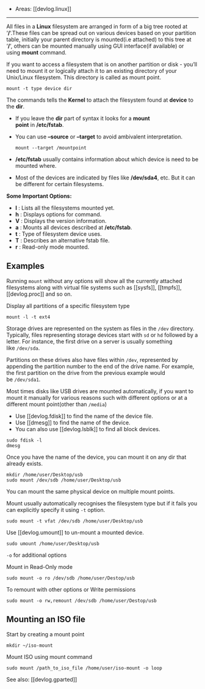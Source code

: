 
- Areas: [[devlog.linux]]

---

All files in a **Linux** filesystem are arranged in form of a big tree rooted at ‘**/**‘.These files can be spread out on various devices based on your partition table, initially your parent directory is mounted(i.e attached) to this tree at ‘**/**‘, others can be mounted manually using GUI interface(if available) or using **mount** command.

If you want to access a filesystem that is on another partition or disk - you’ll need to mount it or logically attach it to an existing directory of your Unix/Linux filesystem. This directory is called as mount point.

```
mount -t type device dir
```

The commands tells the **Kernel** to attach the filesystem found at **device** to the **dir**.

- If you leave the **dir** part of syntax it looks for a **mount point** in **/etc/fstab**.
- You can use **–source** or **–target** to avoid ambivalent interpretation.

  `mount --target /mountpoint`

- **/etc/fstab** usually contains information about which device is need to be mounted where.
- Most of the devices are indicated by files like **/dev/sda4**, etc. But it can be different for certain filesystems.

**Some Important Options:**

- **l** : Lists all the filesystems mounted yet.
- **h** : Displays options for command.
- **V** : Displays the version information.
- **a** : Mounts all devices described at **/etc/fstab**.
- **t** : Type of filesystem device uses.
- **T** : Describes an alternative fstab file.
- **r** : Read-only mode mounted.

## Examples

Running `mount` without any options will show all the currently attached filesystems along with virtual file systems such as [[sysfs]], [[tmpfs]], [[devlog.proc]] and so on.

Display all partitions of a specific filesystem type

```
mount -l -t ext4
```

Storage drives are represented on the system as files in the `/dev` directory. Typically, files representing storage devices start with `sd` or `hd` followed by a letter. For instance, the first drive on a server is usually something like `/dev/sda`.

Partitions on these drives also have files within `/dev`, represented by appending the partition number to the end of the drive name. For example, the first partition on the drive from the previous example would be `/dev/sda1`.

Most times disks like USB drives are mounted automatically, if you want to mount it manually for various reasons such with different options or at a different mount point(other than `/media`)

- Use [[devlog.fdisk]] to find the name of the device file.
- Use [[dmesg]] to find the name of the device.
- You can also use [[devlog.lsblk]] to find all block devices.

```
sudo fdisk -l
dmesg
```

Once you have the name of the device, you can mount it on any dir that already exists.

```
mkdir /home/user/Desktop/usb
sudo mount /dev/sdb /home/user/Desktop/usb
```

You can mount the same physical device on multiple mount points.

Mount usually automatically recognises the filesystem type but if it fails you can explicitly specify it using `-t` option.

```
sudo mount -t vfat /dev/sdb /home/user/Desktop/usb
```

Use [[devlog.umount]] to un-mount a mounted device.

```
sudo umount /home/user/Desktop/usb
```

`-o` for additional options

Mount in Read-Only mode

```
sudo mount -o ro /dev/sdb /home/user/Destop/usb
```

To remount with other options or Write permissions

```
sudo mount -o rw,remount /dev/sdb /home/user/Destop/usb
```

## Mounting an ISO file

Start by creating a mount point

```
mkdir ~/iso-mount
```

Mount ISO using mount command

```
sudo mount /path_to_iso_file /home/user/iso-mount -o loop
```

See also: [[devlog.gparted]]
